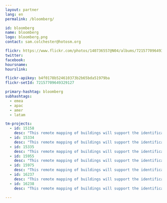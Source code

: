 ```yaml
---
layout: partner
lang: en
permalink: /bloomberg/

id: bloomberg
name: bloomberg
logo: bloomberg.png
contact: sam.colchester@hotosm.org

flickr: https://www.flickr.com/photos/140736557@N04/albums/72157709649329127
twitter: 
facebook: 
hoursname:
hourslink:

flickr-apikey: b4f0178b524610373b2b65bda51979ba
flickr-setId: 72157709649329127

primary-hashtag: bloomberg
subhashtags:
  - emea
  - apac
  - amer
  - latam

tm-projects:
  - id: 15158
    desc: "This remote mapping of buildings will support the identification and characterization of settlements, as well as the implementation of planned activities and largely the generation of data for humanitarian activities."
  - id: 15334
    desc: "This remote mapping of buildings will support the identification and characterization of settlements, as well as the implementation of planned activities and largely the generation of data for humanitarian activities."
  - id: 15335
    desc: "This remote mapping of buildings will support the identification and characterization of settlements, as well as the implementation of planned activities and largely the generation of data for humanitarian activities."
  - id: 15955
    desc: "This remote mapping of buildings will support the identification and characterization of settlements, as well as the implementation of planned activities and largely the generation of data for humanitarian activities."
  - id: 15975
    desc: "This remote mapping of buildings will support the identification and characterization of settlements, as well as the implementation of planned activities and largely the generation of data for humanitarian activities."
  - id: 16237
    desc: "This remote mapping of buildings will support the identification and characterization of settlements, as well as the implementation of planned activities and largely the generation of data for humanitarian activities."
  - id: 16238
    desc: "This remote mapping of buildings will support the identification and characterization of settlements, as well as the implementation of planned activities and largely the generation of data for humanitarian activities."

---
```

